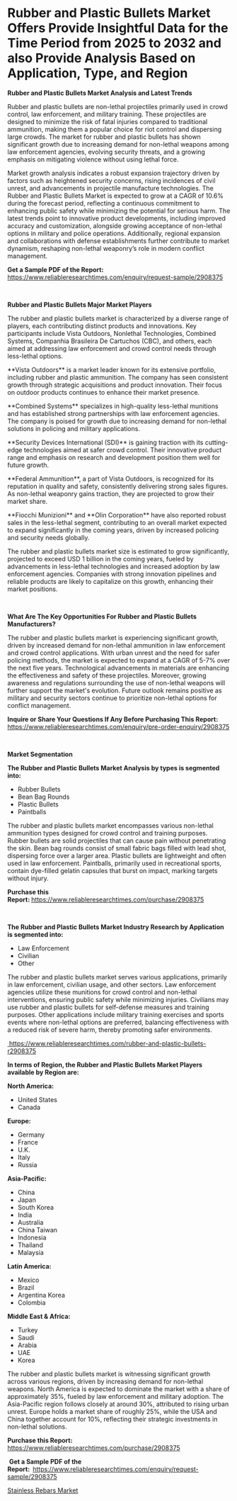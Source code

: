 <p><h1>Rubber and Plastic Bullets Market Offers Provide Insightful Data for the Time Period from 2025 to 2032 and also Provide Analysis Based on Application, Type, and Region</h1></p><p><strong>Rubber and Plastic Bullets Market Analysis and Latest Trends</strong></p>
<p><p>Rubber and plastic bullets are non-lethal projectiles primarily used in crowd control, law enforcement, and military training. These projectiles are designed to minimize the risk of fatal injuries compared to traditional ammunition, making them a popular choice for riot control and dispersing large crowds. The market for rubber and plastic bullets has shown significant growth due to increasing demand for non-lethal weapons among law enforcement agencies, evolving security threats, and a growing emphasis on mitigating violence without using lethal force.</p><p>Market growth analysis indicates a robust expansion trajectory driven by factors such as heightened security concerns, rising incidences of civil unrest, and advancements in projectile manufacture technologies. The Rubber and Plastic Bullets Market is expected to grow at a CAGR of 10.6% during the forecast period, reflecting a continuous commitment to enhancing public safety while minimizing the potential for serious harm. The latest trends point to innovative product developments, including improved accuracy and customization, alongside growing acceptance of non-lethal options in military and police operations. Additionally, regional expansion and collaborations with defense establishments further contribute to market dynamism, reshaping non-lethal weaponry’s role in modern conflict management.</p></p>
<p><strong>Get a Sample PDF of the Report:&nbsp;</strong> <a href="https://www.reliableresearchtimes.com/enquiry/request-sample/2908375?utm_campaign=2997&utm_medium=2&utm_source=Github&utm_content=ia&utm_term=12032025&utm_id=rubber-and-plastic-bullets">https://www.reliableresearchtimes.com/enquiry/request-sample/2908375</a></p>
<p>&nbsp;</p>
<p><strong>Rubber and Plastic Bullets Major Market Players</strong></p>
<p><p>The rubber and plastic bullets market is characterized by a diverse range of players, each contributing distinct products and innovations. Key participants include Vista Outdoors, Nonlethal Technologies, Combined Systems, Companhia Brasileira De Cartuchos (CBC), and others, each aimed at addressing law enforcement and crowd control needs through less-lethal options.</p><p>**Vista Outdoors** is a market leader known for its extensive portfolio, including rubber and plastic ammunition. The company has seen consistent growth through strategic acquisitions and product innovation. Their focus on outdoor products continues to enhance their market presence.</p><p>**Combined Systems** specializes in high-quality less-lethal munitions and has established strong partnerships with law enforcement agencies. The company is poised for growth due to increasing demand for non-lethal solutions in policing and military applications.</p><p>**Security Devices International (SDI)** is gaining traction with its cutting-edge technologies aimed at safer crowd control. Their innovative product range and emphasis on research and development position them well for future growth.</p><p>**Federal Ammunition**, a part of Vista Outdoors, is recognized for its reputation in quality and safety, consistently delivering strong sales figures. As non-lethal weaponry gains traction, they are projected to grow their market share.</p><p>**Fiocchi Munizioni** and **Olin Corporation** have also reported robust sales in the less-lethal segment, contributing to an overall market expected to expand significantly in the coming years, driven by increased policing and security needs globally.</p><p>The rubber and plastic bullets market size is estimated to grow significantly, projected to exceed USD 1 billion in the coming years, fueled by advancements in less-lethal technologies and increased adoption by law enforcement agencies. Companies with strong innovation pipelines and reliable products are likely to capitalize on this growth, enhancing their market positions.</p></p>
<p>&nbsp;</p>
<p><strong>What Are The Key Opportunities For Rubber and Plastic Bullets Manufacturers?</strong></p>
<p><p>The rubber and plastic bullets market is experiencing significant growth, driven by increased demand for non-lethal ammunition in law enforcement and crowd control applications. With urban unrest and the need for safer policing methods, the market is expected to expand at a CAGR of 5-7% over the next five years. Technological advancements in materials are enhancing the effectiveness and safety of these projectiles. Moreover, growing awareness and regulations surrounding the use of non-lethal weapons will further support the market's evolution. Future outlook remains positive as military and security sectors continue to prioritize non-lethal options for conflict management.</p></p>
<p><strong>Inquire or Share Your Questions If Any Before Purchasing This Report:</strong> <a href="https://www.reliableresearchtimes.com/enquiry/pre-order-enquiry/2908375?utm_campaign=2997&utm_medium=2&utm_source=Github&utm_content=ia&utm_term=12032025&utm_id=rubber-and-plastic-bullets">https://www.reliableresearchtimes.com/enquiry/pre-order-enquiry/2908375</a></p>
<p>&nbsp;</p>
<p><strong>Market Segmentation</strong></p>
<p><strong>The Rubber and Plastic Bullets Market Analysis by types is segmented into:</strong></p>
<p><ul><li>Rubber Bullets</li><li>Bean Bag Rounds</li><li>Plastic Bullets</li><li>Paintballs</li></ul></p>
<p><p>The rubber and plastic bullets market encompasses various non-lethal ammunition types designed for crowd control and training purposes. Rubber bullets are solid projectiles that can cause pain without penetrating the skin. Bean bag rounds consist of small fabric bags filled with lead shot, dispersing force over a larger area. Plastic bullets are lightweight and often used in law enforcement. Paintballs, primarily used in recreational sports, contain dye-filled gelatin capsules that burst on impact, marking targets without injury.</p></p>
<p><strong>Purchase this Report:&nbsp;</strong><a href="https://www.reliableresearchtimes.com/purchase/2908375?utm_campaign=2997&utm_medium=2&utm_source=Github&utm_content=ia&utm_term=12032025&utm_id=rubber-and-plastic-bullets">https://www.reliableresearchtimes.com/purchase/2908375</a></p>
<p>&nbsp;</p>
<p><strong>The Rubber and Plastic Bullets Market Industry Research by Application is segmented into:</strong></p>
<p><ul><li>Law Enforcement</li><li>Civilian</li><li>Other</li></ul></p>
<p><p>The rubber and plastic bullets market serves various applications, primarily in law enforcement, civilian usage, and other sectors. Law enforcement agencies utilize these munitions for crowd control and non-lethal interventions, ensuring public safety while minimizing injuries. Civilians may use rubber and plastic bullets for self-defense measures and training purposes. Other applications include military training exercises and sports events where non-lethal options are preferred, balancing effectiveness with a reduced risk of severe harm, thereby promoting safer environments.</p></p>
<p><a href="https://www.reliableresearchtimes.com/rubber-and-plastic-bullets-r2908375?utm_campaign=2997&utm_medium=2&utm_source=Github&utm_content=ia&utm_term=12032025&utm_id=rubber-and-plastic-bullets">&nbsp;https://www.reliableresearchtimes.com/rubber-and-plastic-bullets-r2908375</a></p>
<p><strong>In terms of Region, the Rubber and Plastic Bullets Market Players available by Region are:</strong></p>
<p>
    <p> <strong> North America: </strong>
        <ul>
            <li>United States</li>
            <li>Canada</li>
        </ul>
        </p> 
    <p> <strong> Europe: </strong>
        <ul>
            <li>Germany</li>
            <li>France</li>
            <li>U.K.</li>
            <li>Italy</li>
            <li>Russia</li>
        </ul>
        </p> 
    <p> <strong> Asia-Pacific: </strong>
        <ul>
            <li>China</li>
            <li>Japan</li>
            <li>South Korea</li>
            <li>India</li>
            <li>Australia</li>
            <li>China Taiwan</li>
            <li>Indonesia</li>
            <li>Thailand</li>
            <li>Malaysia</li>
        </ul>
        </p> 
    <p> <strong> Latin America: </strong>
        <ul>
            <li>Mexico</li>
            <li>Brazil</li>
            <li>Argentina Korea</li>
            <li>Colombia</li>
        </ul>
        </p> 
    <p> <strong> Middle East & Africa: </strong>
        <ul>
            <li>Turkey</li>
            <li>Saudi</li>
            <li>Arabia</li>
            <li>UAE</li>
            <li>Korea</li>
        </ul>
    </p>
    </p>
<p><p>The rubber and plastic bullets market is witnessing significant growth across various regions, driven by increasing demand for non-lethal weapons. North America is expected to dominate the market with a share of approximately 35%, fueled by law enforcement and military adoption. The Asia-Pacific region follows closely at around 30%, attributed to rising urban unrest. Europe holds a market share of roughly 25%, while the USA and China together account for 10%, reflecting their strategic investments in non-lethal solutions.</p></p>
<p><strong>Purchase this Report: </strong><a href="https://www.reliableresearchtimes.com/purchase/2908375?utm_campaign=2997&utm_medium=2&utm_source=Github&utm_content=ia&utm_term=12032025&utm_id=rubber-and-plastic-bullets">https://www.reliableresearchtimes.com/purchase/2908375</a></p>
<p>&nbsp;<strong>Get a Sample PDF of the Report:&nbsp;&nbsp;</strong><a href="https://www.reliableresearchtimes.com/enquiry/request-sample/2908375?utm_campaign=2997&utm_medium=2&utm_source=Github&utm_content=ia&utm_term=12032025&utm_id=rubber-and-plastic-bullets">https://www.reliableresearchtimes.com/enquiry/request-sample/2908375</a></p>
<p><strong></strong></p>
<p><p><a href="https://github.com/oliveroste6/Market-Research-Report-List-1/blob/main/stainless-rebars-market.md?utm_campaign=2997&utm_medium=2&utm_source=Github&utm_content=ia&utm_term=12032025&utm_id=rubber-and-plastic-bullets">Stainless Rebars Market</a></p></p>